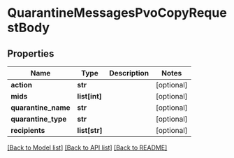 # QuarantineMessagesPvoCopyRequestBody

## Properties
Name | Type | Description | Notes
------------ | ------------- | ------------- | -------------
**action** | **str** |  | [optional] 
**mids** | **list[int]** |  | [optional] 
**quarantine_name** | **str** |  | [optional] 
**quarantine_type** | **str** |  | [optional] 
**recipients** | **list[str]** |  | [optional] 

[[Back to Model list]](../README.md#documentation-for-models) [[Back to API list]](../README.md#documentation-for-api-endpoints) [[Back to README]](../README.md)

